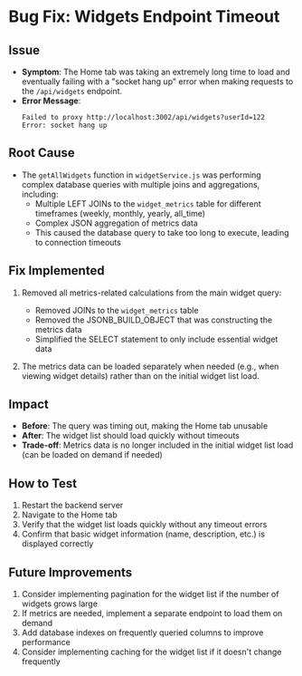 # Bug Fix: Widgets Endpoint Timeout

## Issue
- **Symptom**: The Home tab was taking an extremely long time to load and eventually failing with a "socket hang up" error when making requests to the `/api/widgets` endpoint.
- **Error Message**: 
  ```
  Failed to proxy http://localhost:3002/api/widgets?userId=122
  Error: socket hang up
  ```

## Root Cause
- The `getAllWidgets` function in `widgetService.js` was performing complex database queries with multiple joins and aggregations, including:
  - Multiple LEFT JOINs to the `widget_metrics` table for different timeframes (weekly, monthly, yearly, all_time)
  - Complex JSON aggregation of metrics data
  - This caused the database query to take too long to execute, leading to connection timeouts

## Fix Implemented
1. Removed all metrics-related calculations from the main widget query:
   - Removed JOINs to the `widget_metrics` table
   - Removed the JSONB_BUILD_OBJECT that was constructing the metrics data
   - Simplified the SELECT statement to only include essential widget data

2. The metrics data can be loaded separately when needed (e.g., when viewing widget details) rather than on the initial widget list load.

## Impact
- **Before**: The query was timing out, making the Home tab unusable
- **After**: The widget list should load quickly without timeouts
- **Trade-off**: Metrics data is no longer included in the initial widget list load (can be loaded on demand if needed)

## How to Test
1. Restart the backend server
2. Navigate to the Home tab
3. Verify that the widget list loads quickly without any timeout errors
4. Confirm that basic widget information (name, description, etc.) is displayed correctly

## Future Improvements
1. Consider implementing pagination for the widget list if the number of widgets grows large
2. If metrics are needed, implement a separate endpoint to load them on demand
3. Add database indexes on frequently queried columns to improve performance
4. Consider implementing caching for the widget list if it doesn't change frequently
